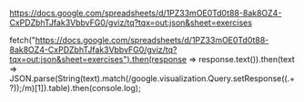 https://docs.google.com/spreadsheets/d/1PZ33mOE0Td0t88-8ak8OZ4-CxPDZbhTJfak3VbbvFG0/gviz/tq?tqx=out:json&sheet=exercises

fetch("https://docs.google.com/spreadsheets/d/1PZ33mOE0Td0t88-8ak8OZ4-CxPDZbhTJfak3VbbvFG0/gviz/tq?tqx=out:json&sheet=exercises").then(response => response.text()).then(text => JSON.parse(String(text).match(/google\.visualization\.Query\.setResponse\((.+?)\);/m)[1]).table).then(console.log);
